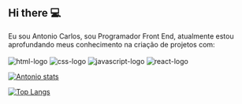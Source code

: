## Hi there :computer:

Eu sou Antonio Carlos, sou Programador Front End, atualmente estou aprofundando meus conhecimento na criação de projetos com: 
<br>
<br>
  <img src="https://img.shields.io/badge/HTML5-E34F26?style=for-the-badge&logo=html5&logoColor=white" alt="html-logo"/>
  <img src="https://img.shields.io/badge/CSS3-1572B6?style=for-the-badge&logo=css3&logoColor=white" alt="css-logo"/>
  <img src="https://img.shields.io/badge/JavaScript-F7DF1E?style=for-the-badge&logo=javascript&logoColor=black" alt="javascript-logo"/>
  <img src="https://img.shields.io/badge/React-20232A?style=for-the-badge&logo=react&logoColor=61DAFB" alt="react-logo"/>


  [![Antonio stats](https://github-readme-stats.vercel.app/api?username=antoniocarlosrs)](https://github.com/anuraghazra/github-readme-stats)


  [![Top Langs](https://github-readme-stats.vercel.app/api/top-langs/?username=antoniocarlosrs)](https://github.com/anuraghazra/github-readme-stats)
